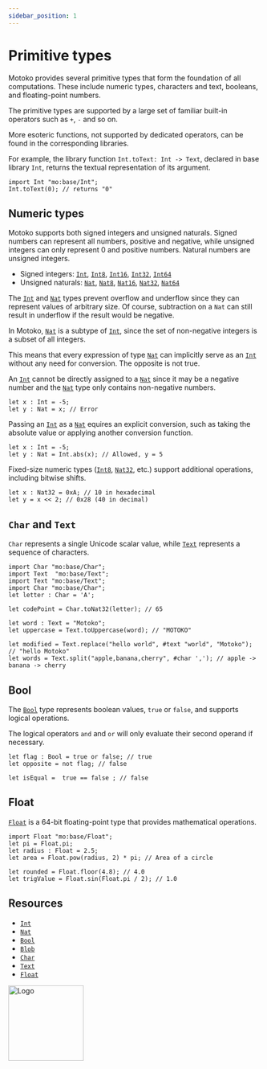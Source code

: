 ```yaml
---
sidebar_position: 1
---
```


# Primitive types

Motoko provides several primitive types that form the foundation of all computations. These include numeric types, characters and text, booleans, and floating-point numbers.

The primitive types are supported by a large set of familiar built-in operators such as `+`, `-` and so on.

More esoteric functions, not supported by dedicated operators, can be found in the corresponding libraries.  

For example, the library function `Int.toText: Int -> Text`, declared in base library `Int`, returns the textual representation of its argument.  

```motoko name=int
import Int "mo:base/Int";
Int.toText(0); // returns "0"
```

## Numeric types

Motoko supports both signed integers and unsigned naturals. Signed numbers can represent all numbers, positive and negative, while unsigned integers can only represent 0 and positive numbers. Natural numbers are unsigned integers.

- Signed integers: [`Int`](https://internetcomputer.org/docs/motoko/base/Int), [`Int8`](https://internetcomputer.org/docs/motoko/base/Int8), [`Int16`](https://internetcomputer.org/docs/motoko/base/Int16), [`Int32`](https://internetcomputer.org/docs/motoko/base/Int32), [`Int64`](https://internetcomputer.org/docs/motoko/base/Int64)
- Unsigned naturals: [`Nat`](https://internetcomputer.org/docs/motoko/base/Nat), [`Nat8`](https://internetcomputer.org/docs/motoko/base/Nat8), [`Nat16`](https://internetcomputer.org/docs/motoko/base/Nat16), [`Nat32`](https://internetcomputer.org/docs/motoko/base/Nat32), [`Nat64`](https://internetcomputer.org/docs/motoko/base/Nat64)

The [`Int`](https://internetcomputer.org/docs/motoko/base/Int) and [`Nat`](https://internetcomputer.org/docs/motoko/base/Nat) types prevent overflow and underflow since they can represent values of arbitrary size. Of course, subtraction on a `Nat` can still result in underflow if the result would be negative.  

In Motoko, [`Nat`](https://internetcomputer.org/docs/motoko/base/Nat) is a subtype of [`Int`](https://internetcomputer.org/docs/motoko/base/Int), since the set of non-negative integers is a subset of all integers.

This means that every expression of type [`Nat`](https://internetcomputer.org/docs/motoko/base/Nat) can implicitly serve as an [`Int`](https://internetcomputer.org/docs/motoko/base/Int) without any need for conversion. The opposite is not true.  

An [`Int`](https://internetcomputer.org/docs/motoko/base/Int) cannot be directly assigned to a [`Nat`](https://internetcomputer.org/docs/motoko/base/) since it may be a negative number and the [`Nat`](https://internetcomputer.org/docs/motoko/base/Nat) type only contains non-negative numbers. 

```motoko
let x : Int = -5;
let y : Nat = x; // Error
```

Passing an [`Int`](https://internetcomputer.org/docs/motoko/base/Int) as a [`Nat`](https://internetcomputer.org/docs/motoko/base/Nat) equires an explicit conversion, such as taking the absolute value or applying another conversion function.

```motoko no-repl
let x : Int = -5;
let y : Nat = Int.abs(x); // Allowed, y = 5
```

Fixed-size numeric types ([`Int8`](https://internetcomputer.org/docs/motoko/base/Int8), [`Nat32`](https://internetcomputer.org/docs/motoko/base/Nat32), etc.) support additional operations, including bitwise shifts.

```motoko
let x : Nat32 = 0xA; // 10 in hexadecimal
let y = x << 2; // 0x28 (40 in decimal)
```

## `Char` and `Text`

`Char` represents a single Unicode scalar value, while [`Text`](https://internetcomputer.org/docs/motoko/base/Text) represents a sequence of characters.

```motoko
import Char "mo:base/Char";
import Text  "mo:base/Text";
import Text "mo:base/Text";
import Char "mo:base/Char";
let letter : Char = 'A';

let codePoint = Char.toNat32(letter); // 65

let word : Text = "Motoko";
let uppercase = Text.toUppercase(word); // "MOTOKO"

let modified = Text.replace("hello world", #text "world", "Motoko"); // "hello Motoko"
let words = Text.split("apple,banana,cherry", #char ','); // apple -> banana -> cherry
```

## Bool

The [`Bool`](https://internetcomputer.org/docs/motoko/base/Bool) type represents boolean values, `true` or `false`, and supports logical operations.

The logical operators `and` and `or` will only evaluate their second operand if necessary.  

```motoko
let flag : Bool = true or false; // true
let opposite = not flag; // false

let isEqual =  true == false ; // false  
```

## Float

[`Float`](https://internetcomputer.org/docs/motoko/base/Float) is a 64-bit floating-point type that provides mathematical operations.

```motoko
import Float "mo:base/Float"; 
let pi = Float.pi;
let radius : Float = 2.5;
let area = Float.pow(radius, 2) * pi; // Area of a circle

let rounded = Float.floor(4.8); // 4.0
let trigValue = Float.sin(Float.pi / 2); // 1.0
```

## Resources

- [`Int`](https://internetcomputer.org/docs/motoko/base/int)
- [`Nat`](https://internetcomputer.org/docs/motoko/base/nat)
- [`Bool`](https://internetcomputer.org/docs/motoko/base/bool)
- [`Blob`](https://internetcomputer.org/docs/motoko/base/blob)
- [`Char`](https://internetcomputer.org/docs/motoko/base/char)
- [`Text`](https://internetcomputer.org/docs/motoko/base/text)
- [`Float`](https://internetcomputer.org/docs/motoko/base/float)

<img src="https://cdn-assets-eu.frontify.com/s3/frontify-enterprise-files-eu/eyJwYXRoIjoiZGZpbml0eVwvYWNjb3VudHNcLzAxXC80MDAwMzA0XC9wcm9qZWN0c1wvNFwvYXNzZXRzXC8zOFwvMTc2XC9jZGYwZTJlOTEyNDFlYzAzZTQ1YTVhZTc4OGQ0ZDk0MS0xNjA1MjIyMzU4LnBuZyJ9:dfinity:9Q2_9PEsbPqdJNAQ08DAwqOenwIo7A8_tCN4PSSWkAM?width=2400" alt="Logo" width="150" height="150" />